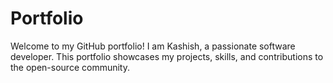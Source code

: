 # Portfolio
Welcome to my GitHub portfolio! I am Kashish, a passionate software developer. This portfolio showcases my projects, skills, and contributions to the open-source community.  
